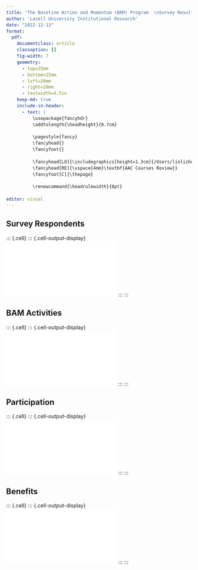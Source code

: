 ```yaml
---
title: "The Baseline Action and Momentum (BAM) Program  \nSurvey Results"
author: 'Lasell University Institutional Research'
date: "2022-12-13"
format: 
  pdf:
    documentclass: article
    classoption: []
    fig-width: 7
    geometry:
      - top=25mm
      - bottom=25mm
      - left=20mm
      - right=20mm
      - textwidth=4.5in
    keep-md: true
    include-in-header:
      - text: |
          \usepackage{fancyhdr}
          \addtolength{\headheight}{0.7cm}
    
          \pagestyle{fancy} 
          \fancyhead{}
          \fancyfoot{}
    
          \fancyhead[LO]{\includegraphics[height=1.3cm]{/Users/linlizhou/Documents/Rprojects/IR.png}}
          \fancyhead[RE]{\vspace{4mm}\textbf{AAC Courses Review}}
          \fancyfoot[C]{\thepage}
    
          \renewcommand{\headrulewidth}{0pt}

editor: visual
---
```


















## Survey Respondents








::: {.cell}
::: {.cell-output-display}
![](BAMsurvey_files/figure-pdf/report_responses-1.pdf)
:::
:::


## BAM Activities







::: {.cell}
::: {.cell-output-display}
![](BAMsurvey_files/figure-pdf/report_act-1.pdf)
:::
:::


## Participation






::: {.cell}
::: {.cell-output-display}
![](BAMsurvey_files/figure-pdf/report_participate-1.pdf)
:::
:::



## Benefits





::: {.cell}
::: {.cell-output-display}
![](BAMsurvey_files/figure-pdf/report_impv-1.pdf)
:::
:::
